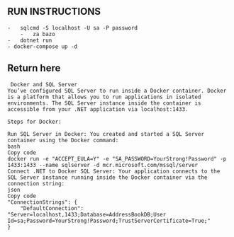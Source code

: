 ## RUN INSTRUCTIONS
    -   sqlcmd -S localhost -U sa -P password 
        -   za bazo
    -   dotnet run
    - docker-compose up -d

## Return here
```
 Docker and SQL Server
You’ve configured SQL Server to run inside a Docker container. Docker is a platform that allows you to run applications in isolated environments. The SQL Server instance inside the container is accessible from your .NET application via localhost:1433.

Steps for Docker:

Run SQL Server in Docker: You created and started a SQL Server container using the Docker command:
bash
Copy code
docker run -e "ACCEPT_EULA=Y" -e "SA_PASSWORD=YourStrong!Password" -p 1433:1433 --name sqlserver -d mcr.microsoft.com/mssql/server
Connect .NET to Docker SQL Server: Your application connects to the SQL Server instance running inside the Docker container via the connection string:
json
Copy code
"ConnectionStrings": {
    "DefaultConnection": "Server=localhost,1433;Database=AddressBookDB;User Id=sa;Password=YourStrong!Password;TrustServerCertificate=True;"
}

```
